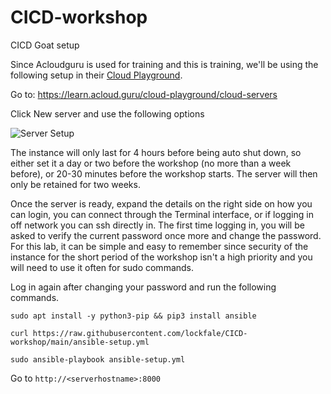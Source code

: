 # CICD-workshop
CICD Goat setup


Since Acloudguru is used for training and this is training, we'll be using the following setup in their [Cloud Playground](https://learn.acloud.guru/cloud-playground/cloud-servers).

Go to: https://learn.acloud.guru/cloud-playground/cloud-servers

Click New server and use the following options

![Server Setup](https://github.com/lockfale/CICD-workshop/assets/913856/ed3224ac-8c20-406a-ad16-ab50efdad361)

The instance will only last for 4 hours before being auto shut down, so either set it a day or two before the workshop (no more than a week before), or 20-30 minutes before the workshop starts. The server will then only be retained for two weeks.

Once the server is ready, expand the details on the right side on how you can login, you can connect through the Terminal interface, or if logging in off network you can ssh directly in.  The first time logging in, you will be asked to verify the current password once more and change the password. For this lab, it can be simple and easy to remember since security of the instance for the short period of the workshop isn't a high priority and you will need to use it often for sudo commands.

Log in again after changing your password and run the following commands.

```
sudo apt install -y python3-pip && pip3 install ansible
```

```
curl https://raw.githubusercontent.com/lockfale/CICD-workshop/main/ansible-setup.yml
```

```
sudo ansible-playbook ansible-setup.yml
```

Go to `http://<serverhostname>:8000`
